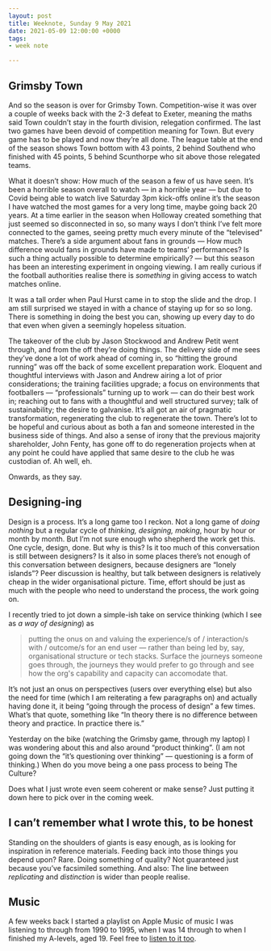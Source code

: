 ```yaml
---
layout: post
title: Weeknote, Sunday 9 May 2021
date: 2021-05-09 12:00:00 +0000
tags:
- week note

---
```

## Grimsby Town

And so the season is over for Grimsby Town. Competition-wise it was over a couple of weeks back with the 2-3 defeat to Exeter, meaning the maths said Town couldn’t stay in the fourth division, relegation confirmed. The last two games have been devoid of competition meaning for Town. But every game has to be played and now they’re all done. The league table at the end of the season shows Town bottom with 43 points, 2 behind Southend who finished with 45 points, 5 behind Scunthorpe who sit above those relegated teams.

What it doesn’t show: How much of the season a few of us have seen. It’s been a horrible season overall to watch — in a horrible year — but due to Covid being able to watch live Saturday 3pm kick-offs online it’s the season I have watched the most games for a very long time, maybe going back 20 years. At a time earlier in the season when Holloway created something that just seemed so disconnected in so, so many ways I don’t think I’ve felt more connected to the games, seeing pretty much every minute of the “televised” matches. There’s a side argument about fans in grounds — How much difference would fans in grounds have made to teams’ performances? Is such a thing actually possible to determine empirically? — but this season has been an interesting experiment in ongoing viewing. I am really curious if the football authorities realise there is _something_ in giving access to watch matches online.

It was a tall order when Paul Hurst came in to stop the slide and the drop. I am still surprised we stayed in with a chance of staying up for so so long. There is something in doing the best you can, showing up every day to do that even when given a seemingly hopeless situation.

The takeover of the club by Jason Stockwood and Andrew Petit went through, and from the off they’re doing things. The delivery side of me sees they’ve done a lot of work ahead of coming in, so “hitting the ground running” was off the back of some excellent preparation work. Eloquent and thoughtful interviews with Jason and Andrew airing a lot of prior considerations; the training facilities upgrade; a focus on environments that footballers — “professionals” turning up to work — can do their best work in; reaching out to fans with a thoughtful and well structured survey; talk of sustainability; the desire to galvanise. It’s all got an air of pragmatic transformation, regenerating the club to regenerate the town. There’s lot to be hopeful and curious about as both a fan and someone interested in the business side of things. And also a sense of irony that the previous majority shareholder, John Fenty, has gone off to do regeneration projects when at any point he could have applied that same desire to the club he was custodian of. Ah well, eh.

Onwards, as they say.

## Designing-ing

Design is a process. It’s a long game too I reckon. Not a long game of _doing nothing_ but a regular cycle of _thinking, designing, making_, hour by hour or month by month. But I’m not sure enough who shepherd the work get this. One cycle, design, done. But why is this? Is it too much of this conversation is still between designers? Is it also in some places there’s not enough of this conversation between designers, because designers are “lonely islands”? Peer discussion is healthy, but talk between designers is relatively cheap in the wider organisational picture. Time, effort should be just as much with the people who need to understand the process, the work going on.

I recently tried to jot down a simple-ish take on service thinking (which I see as _a way of designing_) as

>putting the onus on and valuing the experience/s of / interaction/s with / outcome/s for an end user — rather than being led by, say, organisational structure or tech stacks. Surface the journeys someone goes through, the journeys they would prefer to go through and see how the org's capability and capacity can accomodate that.

It’s not just an onus on perspectives (users over everything else) but also the need for time (which I am reiterating a few paragraphs on) and actually having done it, it being “going through the process of design” a few times. What’s that quote, something like “In theory there is no difference between theory and practice. In practice there is.”

Yesterday on the bike (watching the Grimsby game, through my laptop) I was wondering about this and also around “product thinking”. (I am not going down the “it’s questioning over thinking” — questioning is a form of thinking.) When do you move being a one pass process to being The Culture?

Does what I just wrote even seem coherent or make sense? Just putting it down here to pick over in the coming week.

## I can’t remember what I wrote this, to be honest

Standing on the shoulders of giants is easy enough, as is looking for inspiration in reference materials. Feeding back into those things you depend upon? Rare. Doing something of quality? Not guaranteed just because you’ve facsimiled something. And also: The line between _replicating_ and _distinction_ is wider than people realise.

## Music

A few weeks back I started a playlist on Apple Music of music I was listening to through from 1990 to 1995, when I was 14 through to when I finished my A-levels, aged 19. Feel free to [listen to it too](https://music.apple.com/gb/playlist/park-life/pl.u-b3b88V8FNoMdY).